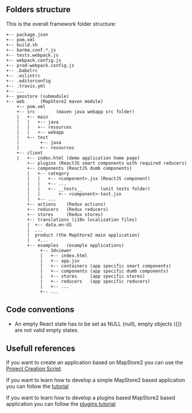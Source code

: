 ## Folders structure

This is the overall framework folder structure:

```
+-- package.json
+-- pom.xml
+-- build.sh
+-- karma.conf.*.js
+-- tests.webpack.js
+-- webpack.config.js
+-- prod-webpack.config.js
+-- .babelrc
+-- .eslintrc
+-- .editorconfig
+-- .travis.yml
+-- ...
+-- geostore (submodule)
+-- web      (MapStore2 maven module)
    +-- pom.xml
    +-- src        (maven java webapp src folder)
    |   +-- main
    |   |   +-- java
    |   |   +-- resources
    |   |   +-- webapp
    |   +-- test
    |        +-- java
    |        +-- resources   
    +-- client
    |   +-- index.html (demo application home page) 
        +-- plugins (ReactJS smart components with required reducers)
        +-- components (ReactJS dumb components)
        |   +-- category
        |   |   +-- <component>.jsx (ReactJS component)
        |   |   +-- ...
        |   |   +-- __tests__       (unit tests folder)
        |   |       +-- <component>-test.jsx 
        |   +-- ...
        +-- actions    (Redux actions)
        +-- reducers   (Redux reducers)
        +-- stores     (Redux stores)
        +-- translations (i18n localization files)
        |  +-- data.en-US
        |  ...
        |  product (the MapStore2 main application)
        |   +...
        +-- examples   (example applications)
             +-- 3dviewer
             |   +-- index.html
             |   +-- app.jsx
             |   +-- containers (app specific smart components)
             |   +-- components (app specific dumb components)
             |   +-- stores     (app specific stores)
             |   +-- reducers   (app specific reducers)
             |   +-- ...
             +-- ...
```
## Code conventions

* An empty React state has to be set as NULL (null), empty objects ({}) are not valid empty states.

## Usefull references

If you want to create an application based on MapStore2 you can use the [Project Creation Script](project-creation-script).

If you want to learn how to develop a simple MapStore2 based application you can follow the [tutorial](application-tutorial)

If you want to learn how to develop a plugins based MapStore2 based application you can follow the [plugins tutorial](plugins-architecture#building-an-application-using-plugins)